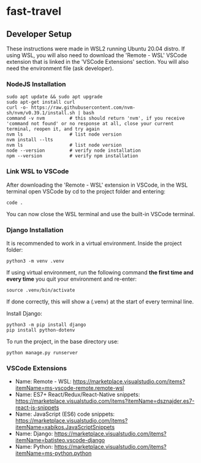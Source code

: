 # fast-travel
 
## Developer Setup
These instructions were made in WSL2 running Ubuntu 20.04 distro. If using WSL, you will also need to download the 'Remote - WSL' VSCode extension that is linked in the 'VSCode Extensions' section. You will also need the environment file (ask developer).

### NodeJS Installation
```
sudo apt update && sudo apt upgrade
sudo apt-get install curl
curl -o- https://raw.githubusercontent.com/nvm-sh/nvm/v0.39.1/install.sh | bash
command -v nvm         # this should return 'nvm', if you receive 'command not found' or no response at all, close your current terminal, reopen it, and try again
nvm ls                 # list node version
nvm install --lts
nvm ls                 # list node version
node --version         # verify node installation
npm --version          # verify npm installation
```

### Link WSL to VSCode
After downloading the 'Remote - WSL' extension in VSCode, in the WSL terminal open VSCode by cd to the project folder and entering:
```
code .
```
You can now close the WSL terminal and use the built-in VSCode terminal.

### Django Installation
It is recommended to work in a virtual environment. Inside the project folder:
```
python3 -m venv .venv
```
If using virtual environment, run the following command **the first time and every time** you quit your environment and re-enter:
```
source .venv/bin/activate
```
If done correctly, this will show a (.venv) at the start of every terminal line.

Install Django:
```
python3 -m pip install django
pip install python-dotenv
```
To run the project, in the base directory use:
```
python manage.py runserver
```

### VSCode Extensions
- Name: Remote - WSL:
https://marketplace.visualstudio.com/items?itemName=ms-vscode-remote.remote-wsl
- Name: ES7+ React/Redux/React-Native snippets:
https://marketplace.visualstudio.com/items?itemName=dsznajder.es7-react-js-snippets
- Name: JavaScript (ES6) code snippets:
https://marketplace.visualstudio.com/items?itemName=xabikos.JavaScriptSnippets
- Name: Django:
https://marketplace.visualstudio.com/items?itemName=batisteo.vscode-django
- Name: Python:
https://marketplace.visualstudio.com/items?itemName=ms-python.python
